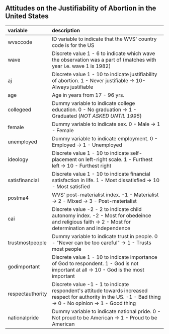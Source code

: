 
## Attitudes on the Justifiability of Abortion in the United States

|variable         |description |
|:----------------|:-----------|
|wvsccode         | ID variable to indicate that the WVS' country code is for the US|
|wave             | Discrete value 1 - 6 to indicate which wave the observation was a part of (matches with year i.e. wave 1 is 1982)|
|aj               | Discrete value 1 - 10 to indicate justifiability of abortion. 1 - Never justifiable -> 10- Always justifiable|
|age              | Age in years from 17 - 96 yrs. |
|collegeed        | Dummy variable to indicate college education. 0 - No graduation -> 1 - Graduated (*NOT ASKED UNTIL 1995*)|
|female           | Dummy variable to indicate sex. 0 - Male -> 1 - Female|
|unemployed       | Dummy variable to indicate employment. 0 - Employed -> 1 - Unemployed|
|ideology         | Discrete value 1 - 10 to indicate self-placement on left-right scale. 1 - Furthest left -> 10 - Furthest right|
|satisfinancial   | Discrete value 1 - 10 to indicate financial satisfaction in life. 1 - Most dissatisfied -> 10 - Most satisfied|
|postma4          | WVS' post-materialist index. -1 - Materialist -> 2 - Mixed -> 3 - Post-materialist|
|cai              | Discrete value -2 - 2 to indicate child autonomy index. -2 - Most for obedeince and religious faith -> 2 - Most for determination and independence|
|trustmostpeople  | Dummy variable to indicate trust in people. 0 - "Never can be too careful" -> 1 - Trusts most people|
|godimportant     | Discrete value 1 - 10 to indicate importance of God to respondent. 1 - God is not important at all -> 10 - God is the most important|
|respectauthority | Discrete value -1 - 1 to indicate respondent's attitude towards increased respect for authority in the US. -1 - Bad thing -> 0 - No opinion -> 1 - Good thing|
|nationalpride    | Dummy variable to indicate national pride. 0 - Not proud to be American -> 1 - Proud to be American|